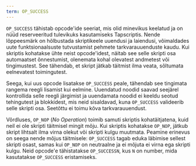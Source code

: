 ```yaml
---
term: OP_SUCCESS
---
```


`OP_SUCCESS` tähistab opcode'ide seeriat, mis olid minevikus keelatud ja on nüüd reserveeritud tulevikuks kasutamiseks Tapscriptis. Nende lõppeesmärk on hõlbustada skriptikeele uuendusi ja laiendusi, võimaldades uute funktsionaalsuste tutvustamist pehmete tarkvarauuenduste kaudu. Kui skriptis kohatakse ühte neist opcode'idest, näitab see selle skripti osa automaatset õnnestumist, olenemata kohal olevatest andmetest või tingimustest. See tähendab, et skript jätkab täitmist ilma veata, sõltumata eelnevatest toimingutest.

Seega, kui uus opcode lisatakse `OP_SUCCESS` peale, tähendab see tingimata rangema reegli lisamist kui eelmine. Uuendatud noodid saavad seejärel kontrollida selle reegli järgimist ja uuendamata noodid ei keeldu seotud tehingutest ja blokkidest, mis neid sisaldavad, kuna `OP_SUCCESS` valideerib selle skripti osa. Seetõttu ei toimu kõva tarkvarauuendust.

Võrdluses, `OP_NOP` (*No Operation*) toimib samuti skriptis kohatäitjatena, kuid neil ei ole skripti täitmisel mingit mõju. Kui skriptis kohatakse `OP_NOP`, jätkub skript lihtsalt ilma virna olekut või skripti kulgu muutmata. Peamine erinevus on seega nende mõjus täitmisele: `OP_SUCCESS` tagab eduka läbimise sellest skripti osast, samas kui `OP_NOP` on neutraalne ja ei mõjuta ei virna ega skripti kulgu. Neid opcode'e tähistatakse `OP_SUCCESSN`, kus `N` on number, mida kasutatakse `OP_SUCCESS` eristamiseks.